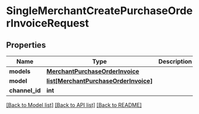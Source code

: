 # SingleMerchantCreatePurchaseOrderInvoiceRequest

## Properties
Name | Type | Description | Notes
------------ | ------------- | ------------- | -------------
**models** | [**MerchantPurchaseOrderInvoice**](MerchantPurchaseOrderInvoice.md) |  | [optional] 
**model** | [**list[MerchantPurchaseOrderInvoice]**](MerchantPurchaseOrderInvoice.md) |  | [optional] 
**channel_id** | **int** |  | [optional] 

[[Back to Model list]](../README.md#documentation-for-models) [[Back to API list]](../README.md#documentation-for-api-endpoints) [[Back to README]](../README.md)

